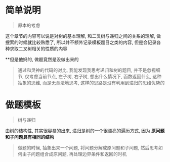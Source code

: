 # 简单说明


> 原本的考虑

这个章节的内容可以说是对树的基本理解, 和二叉树与递归之间的关系的理解, 做搜索的时候就比较熟悉了, 所以并不额外记录模板题目之类的内容, 但是会记录各种求取二叉树相关的性质的内容

**但是他妈的, 做题竟然是没做出来的

> 通过和灵神的代码的对比, 我能发现我思考递归和树的题目, 并不是忽视细节, 仅考虑当前节点, 左子树, 右子树, 想出什么情况下,  函数返回什么, 这种抽象的思维, 而是无章法地思考, 这样的思路是没有利用到递归的思维优势的

# 做题模板

> 树与递归

由树的结构性, 其实很容易的出来, 递归是树的一个很漂亮的遍历方式, 因为 **原问题和子问题具有相同的结构**

> 做题的时候, 抽象出来一个问题, 将问题分解成原问题和子问题, 然后思考如何由子问题组合成原问题, 再处理边界条件和返回的时机


